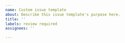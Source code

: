 ```yaml
---
name: Custom issue template
about: Describe this issue template's purpose here.
title: ''
labels: review required
assignees: ''

---
```



